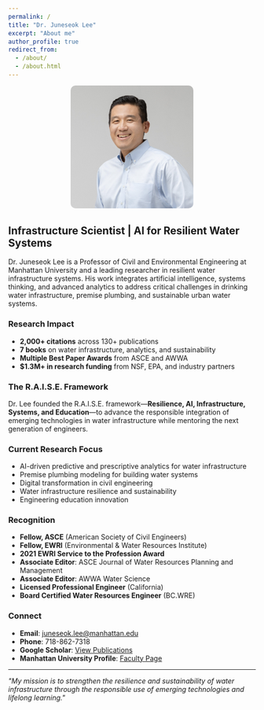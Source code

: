 ```yaml
---
permalink: /
title: "Dr. Juneseok Lee"
excerpt: "About me"
author_profile: true
redirect_from: 
  - /about/
  - /about.html
---
```


<div style="text-align: center; margin-bottom: 30px;">
  <img src="/images/profile.jpg" alt="Dr. Juneseok Lee" width="250" style="border-radius: 10px;">
</div>

## Infrastructure Scientist | AI for Resilient Water Systems

Dr. Juneseok Lee is a Professor of Civil and Environmental Engineering at Manhattan University and a leading researcher in resilient water infrastructure systems. His work integrates artificial intelligence, systems thinking, and advanced analytics to address critical challenges in drinking water infrastructure, premise plumbing, and sustainable urban water systems.

### Research Impact

- **2,000+ citations** across 130+ publications
- **7 books** on water infrastructure, analytics, and sustainability
- **Multiple Best Paper Awards** from ASCE and AWWA
- **$1.3M+ in research funding** from NSF, EPA, and industry partners

### The R.A.I.S.E. Framework

Dr. Lee founded the R.A.I.S.E. framework—**Resilience, AI, Infrastructure, Systems, and Education**—to advance the responsible integration of emerging technologies in water infrastructure while mentoring the next generation of engineers.

### Current Research Focus

- AI-driven predictive and prescriptive analytics for water infrastructure
- Premise plumbing modeling for building water systems
- Digital transformation in civil engineering
- Water infrastructure resilience and sustainability
- Engineering education innovation

### Recognition

- **Fellow, ASCE** (American Society of Civil Engineers)
- **Fellow, EWRI** (Environmental & Water Resources Institute)
- **2021 EWRI Service to the Profession Award**
- **Associate Editor**: ASCE Journal of Water Resources Planning and Management
- **Associate Editor**: AWWA Water Science
- **Licensed Professional Engineer** (California)
- **Board Certified Water Resources Engineer** (BC.WRE)

### Connect

- **Email**: juneseok.lee@manhattan.edu
- **Phone**: 718-862-7318
- **Google Scholar**: [View Publications](https://scholar.google.com/citations?user=zu_URxAAAAAJ&hl=en)
- **Manhattan University Profile**: [Faculty Page](https://manhattan.edu/campus-directory/jlee04)

---

*"My mission is to strengthen the resilience and sustainability of water infrastructure through the responsible use of emerging technologies and lifelong learning."*
